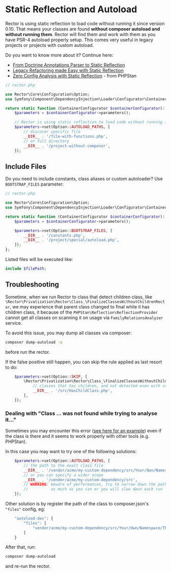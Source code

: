 # Static Reflection and Autoload


Rector is using static reflection to load code without running it since version 0.10. That means your classes are found **without composer autoload and without running them**. Rector will find them and work with them as you have PSR-4 autoload properly setup. This comes very useful in legacy projects or projects with custom autoload.

Do you want to know more about it? Continue here:

- [From Doctrine Annotations Parser to Static Reflection](https://getrector.org/blog/from-doctrine-annotations-parser-to-static-reflection)
- [Legacy Refactoring made Easy with Static Reflection](https://getrector.org/blog/2021/03/15/legacy-refactoring-made-easy-with-static-reflection)
- [Zero Config Analysis with Static Reflection](https://phpstan.org/blog/zero-config-analysis-with-static-reflection) - from PHPStan

```php
// rector.php

use Rector\Core\Configuration\Option;
use Symfony\Component\DependencyInjection\Loader\Configurator\ContainerConfigurator;

return static function (ContainerConfigurator $containerConfigurator): void {
    $parameters = $containerConfigurator->parameters();

    // Rector is using static reflection to load code without running it - see https://phpstan.org/blog/zero-config-analysis-with-static-reflection
    $parameters->set(Option::AUTOLOAD_PATHS, [
        // discover specific file
        __DIR__ . '/file-with-functions.php',
        // or full directory
        __DIR__ . '/project-without-composer',
    ]);
```

## Include Files

Do you need to include constants, class aliases or custom autoloader? Use `BOOTSTRAP_FILES` parameter:

```php
// rector.php

use Rector\Core\Configuration\Option;
use Symfony\Component\DependencyInjection\Loader\Configurator\ContainerConfigurator;

return static function (ContainerConfigurator $containerConfigurator): void {
    $parameters = $containerConfigurator->parameters();

    $parameters->set(Option::BOOTSTRAP_FILES, [
        __DIR__ . '/constants.php',
        __DIR__ . '/project/special/autoload.php',
    ]);
};
```

Listed files will be executed like:

```php
include $filePath;
```

## Troubleshooting

Sometime, when we run Rector to class that detect children class, like `\Rector\Privatization\Rector\Class_\FinalizeClassesWithoutChildrenRector`, we may experience that parent class changed to final while it has children class, it because of the `PHPStan\Reflection\ReflectionProvider` cannot get all classes on scanning it on usage via `FamilyRelationsAnalyzer` service.

To avoid this issue, you may dump all classes via composer:

```bash
composer dump-autoload -o
```

before run the rector.

If the false positive still happen, you can skip the rule applied as last resort to do:

```php
    $parameters->set(Option::SKIP, [
        \Rector\Privatization\Rector\Class_\FinalizeClassesWithoutChildrenRector::class => [
            // classes that has children, and not detected even with composer dump-autoload -o
            __DIR__ . '/src/HasChildClass.php',
        ],
    ]);
```

### Dealing with "Class ... was not found while trying to analyse it..."
Sometimes you may encounter this error ([see here for an example](https://github.com/rectorphp/rector/issues/6688)) even if the class is there and it seems to work properly with other tools (e.g. PHPStan).

In this case you may want to try one of the following solutions:
```php
    $parameters->set(Option::AUTOLOAD_PATHS, [
        // the path to the exact class file
        __DIR__ . '/vendor/acme/my-custom-dependency/src/Your/Own/Namespace/TheAffectedClass.php',
        // or you can specify a wider scope
        __DIR__ . '/vendor/acme/my-custom-dependency/src',
        // WARNING: beware of performances, try to narrow down the path
        //          as much as you can or you will slow down each run
    ]);
```

Other solution is by register the path of the class to composer.json's `"files"` config, eg:

```javascript
    "autoload-dev": {
        "files": [
            "vendor/acme/my-custom-dependency/src/Your/Own/Namespace/TheAffectedClass.php"
        ]
    }
```

After that, run:

```bash
composer dump-autoload
```

and re-run the rector.
